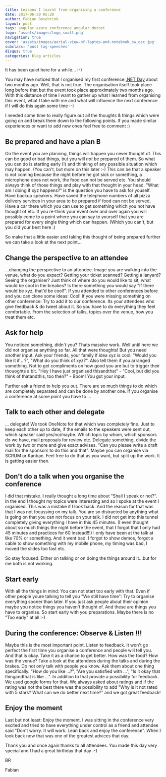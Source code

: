 ```yaml
---
title: Lessons I learnt from organising a conference
date: 2017-06-30 06:20
author: Fabian Gosebrink
layout: post
tags: angular azure conference angular dotnet
logo: 'assets/images/logo_small.png'
navigation: true
cover: 'assets/images/aerial-view-of-laptop-and-notebook_bw_osc.jpg'
subclass: 'post tag-speeches'
disqus: true
categories: blog articles
---
```


It has been quiet here for a while... :-) 

You may have noticed that I organised my first conference <a href="http://dotnetday.ch/">.NET Day</a> about two months ago. Well, that is not true. The organisation itself took place long before that but the event took place approximately two months ago. With this distance of time I want to gather up what I learned from organising this event, what I take with me and what will influence the next conference if I will do this again some time :-)

I needed some time to really figure out all the thoughts & things which were going on and break them down to the following points. If you made similar experiences or want to add new ones feel free to comment :)


## Be prepared and have a plan B

On the event you are planning, things will happen you never thought of. This can be good or bad things, but you will _not_ be prepared of them. So what you can do is starting early (!) and thinking of any possible situation which may happen. (You can't, but more on this later :-) This can be that a speaker is not coming because the night before he got sick or something, a microphone does not work, the food can not be served etc. You should always think of those things and play with that thought in your head. "What am I doing if xyz happens?" is the question you have to ask for youself. Have backup speakers. Have saved the telephone numbers of all pizza delivery services in your area to be prepared if food can not be served. Have a car there which you can use to get something which you not have thought of etc. If you re-think your event over and over again you will possibly come to a point where you can say to yourself that you are prepared for every single thing which can happen. (Which you can't, but you did your best here :) 

So make that a little easier and taking this thought of being prepared further we can take a look at the next point...


## Change the perspective to an attendee

...changing the perspective to an attendee. Image you are walking into the venue, what do you expect? Getting your ticket scanned? Getting a lanyard? Seeing the organiser? Just think of where do you would like to sit, what would be cool in the breakes? Is there something you would say "If there would be xyz, that'd be cool!". If you attended to other conferences before and you can clone some ideas: Cool! If you were missing something on other conference: Try to add it to our conference. Its your attendees who give feedback & do tweet about it. So you have to do everything they feel comfortable. From the selection of talks, topics over the venue, how you treat them etc.


## Ask for help

You noticed something, didn't you? Thats massive work. Well until here we did not organise anything so far. All that were thoughts! But you need another input. Ask your friends, your family if idea xyz is cool. "Would you like it if ...?", "What do you think of xyz?". Also tell them if you arranged something. Not to get compliments on how good you are but to trigger their thouoghts a bit. "Hey I have just organised thisandthat" - "Cool, but did you think of thatandthis, too then?" - Boom! You got your input.

Further ask a friend to help you out. There are so much things to do which are completely separated and can be done by another one. If you organise a conference at some point you have to ...


## Talk to each other and delegate

... delegate! We took OneNote for that which was completely fine. Just to keep each other up to date, if the emails to the speakers were sent out, which speaker said yes/no/maybe. Which topic by whom, which sponsors do we have, mail proposals for review etc. Delegate something, divide the work by two or more and give exact advises. "Can you please write a draft mail for the sponsors to do this and that". Maybe you can organise via SCRUM or Kanban. Feel free to do that as you want, but split up the work. It is getting easier then.  


## Don't do a talk when you organise the conference

I did that mistake. I really thought a long time about "Shall I speak or not?". In the end I thought my topics were interesting and so I spoke at the event I organised. This was a mistake if I look back. And the reason for that was that I was not focussing on my talk. You are so distracted by anything what is going on that you can not focus on your talk. I did not get into this tunnel completely giving everything I have in this 45 minutes. (I even thought about so much things the night before the event, that I forgot that I only had 45 minutes and practices for 60 instead!!!) I only have been at the talk at like 70% or something. And it went bad. I forgot to show demos, forgot a cable to show something with my mobile phone, my timing was bad, I moved the slides too fast etc. 

So stay focused. Either on talking or on doing the things around it...but for me both is not working.


## Start early

With all the things in mind: You can not start too early with that. Even if other people youre talking to tell you "We still have time": Try to organise everything sooner than later. If you just ask people about their opinion maybe you notice things you haven't thought of. And these are things you have to organise. So start early with you preparations. Maybe there is no "Too early" at all :-)


## During the conference: Observe & Listen !!!

Maybe this is the most important point. Listen to feedback. It won't go perfect the first time you organise a conference and people will tell you. And that is okay. Take it as a chance to get better. How was the food? How was the venue? Take a look at the attendees during the talks and during the brakes. Do not only talk with people you know. Ask them about one thing specifically. "How do you like ...?", "Are you satisfied with ...", "Is it okay that thingandthat is like ...". In addition to that provide a possibility for feedback. We used google forms for that. We always asked about ratings and if the rating was not the best there was the possibility to add "Why is it not rated with 5 stars? What can we do better next time?" and we got great feedback! 

## Enjoy the moment

Last but not least: Enjoy the moment. I was sitting in the conference very excited and tried to have everything under control as a friend and attendee said "Don't worry. It will work. Lean back and enjoy the conference". When I look back now that was one of the greatest advices that day.

Thank you and once again thanks to all attendees. You made this day very special and I had a great birthday that day :-)

BR

Fabian

 